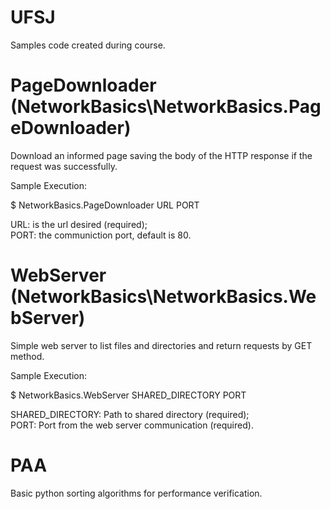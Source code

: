 # UFSJ
Samples code created during course.

# PageDownloader (NetworkBasics\NetworkBasics.PageDownloader)

Download an informed page saving the body of the HTTP response if the request was successfully.

Sample Execution:

$ NetworkBasics.PageDownloader URL PORT
  
URL: is the url desired (required);  
PORT: the communiction port, default is 80.
    
# WebServer (NetworkBasics\NetworkBasics.WebServer)

Simple web server to list files and directories and return requests by GET method.

Sample Execution:

$ NetworkBasics.WebServer SHARED_DIRECTORY PORT

SHARED_DIRECTORY: Path to shared directory (required);  
PORT: Port from the web server communication (required).

# PAA 

Basic python sorting algorithms for performance verification.

